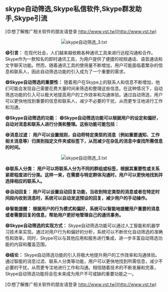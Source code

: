 ## **skype自动筛选,Skype私信软件,Skype群发助手,Skype引流**

[😍想了解推广相关软件的朋友请登录 http://www.vst.tw](http://www.vst.tw)

 <center><img src="https://vst.tw/MP4/tuiguang/png/5.png" alt="skype自动筛选_3.txt"></center>

**😄引言：**
在现代社会，人们越来越依赖各种通讯工具来进行远程沟通和合作。Skype作为一款知名的即时通讯工具，为用户提供了便捷的视频通话、语音通话和文字聊天功能。然而，随着通讯工具的使用量不断增加，用户可能面临着繁杂的信息和联系人，因此自动筛选功能的引入成为了一个重要的需求。

**😄Skype自动筛选的重要性：**
随着用户在Skype上的联系人和信息不断增加，他们可能会发现自己需要花费大量时间来筛选和整理这些信息。在这种情况下，自动筛选功能的引入可以极大地提高用户的工作效率和沟通体验。通过自动筛选，用户可以更快地找到重要的信息和联系人，减少不必要的干扰，从而更专注地进行工作和沟通。

**😄Skype自动筛选的功能：**
**😄Skype自动筛选功能可以根据用户的设定和偏好，自动对消息和联系人进行分类和整理。这些功能可能包括：**

**😄消息过滤： 用户可以设置规则，自动将特定类型的消息（例如重要通知、工作相关消息等）归类到指定文件夹或标签下，从而减少在杂乱的消息中查找所需信息的时间。**

 <center><img src="https://vst.tw/MP4/tuiguang/png/8.png" alt="skype自动筛选_3.txt"></center>

**😄联系人分类： 用户可以将联系人分为不同的群组或标签，根据其重要性或关系紧密程度进行分类。这样一来，在需要与特定群体沟通时，用户可以更快地找到并选择相应的联系人。**

**😄自动回复： 用户可以设置自动回复功能，当收到特定类型的消息或者在特定时间段内收到消息时，系统可以自动发送预设的回复，减少用户的手动操作。**

**😄智能提醒： 根据用户的行为模式和偏好，系统可以智能地提醒用户重要的消息或者需要回复的信息，帮助用户更好地管理自己的通讯事务。**

**😄Skype自动筛选的实现方式：**
Skype自动筛选功能可以通过人工智能和机器学习技术来实现。通过对用户行为和偏好的分析，系统可以不断优化自动筛选的准确性和效率。同时，Skype可以与其他应用和服务进行集成，进一步丰富自动筛选功能的内容和覆盖范围。

**😄结论：**
Skype自动筛选功能的引入将极大地提升用户的工作效率和沟通体验。通过智能的消息过滤、联系人分类等功能，用户可以更快地找到所需信息，减少不必要的干扰，从而更专注地进行工作和沟通。相信随着技术的不断发展和完善，Skype自动筛选功能将会在未来成为用户不可或缺的重要功能之一。

[😍想了解推广相关软件的朋友请登录 http://www.vst.tw](http://www.vst.tw)



